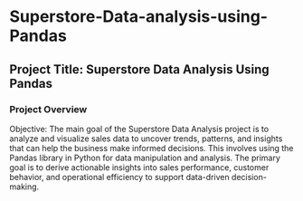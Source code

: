 # Superstore-Data-analysis-using-Pandas

## Project Title: Superstore Data Analysis Using Pandas
### Project Overview
Objective: The main goal of the Superstore Data Analysis project is to analyze and visualize sales data to uncover trends, patterns, and insights that can help the business make informed decisions. This involves using the Pandas library in Python for data manipulation and analysis. The primary goal is to derive actionable insights into sales performance, customer behavior, and operational efficiency to support data-driven decision-making.

